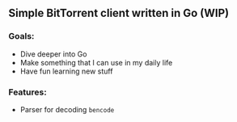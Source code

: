 ## Simple BitTorrent client written in Go (WIP)

### Goals:

- Dive deeper into Go
- Make something that I can use in my daily life
- Have fun learning new stuff

### Features:

- Parser for decoding `bencode`
